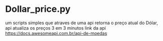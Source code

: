 # Dollar_price.py
um scripts simples que atraves de uma api retorna o preço atual do Dólar, api atualiza os preços 3 em 3 minutos
link da api https://docs.awesomeapi.com.br/api-de-moedas
